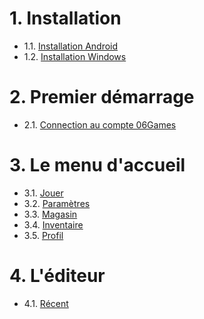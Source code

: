 <!-- TITLE: Sommaire -->
<!-- SUBTITLE: Sommaire d'Angry Dash -->

# 1. Installation
* 1.1. [Installation Android](install/android)
* 1.2. [Installation Windows](install/windows)
# 2. Premier démarrage
* 2.1. [Connection au compte 06Games](first-start/06games-account)

# 3. Le menu d'accueil
* 3.1. [Jouer](menu/home/play)
* 3.2. [Paramètres](menu/home/settings)
* 3.3. [Magasin](menu/home/shop)
* 3.4. [Inventaire](menu/home/inventory)
* 3.5. [Profil](menu/home/profile)

# 4. L'éditeur
* 4.1. [Récent](menu/editor/recent)
